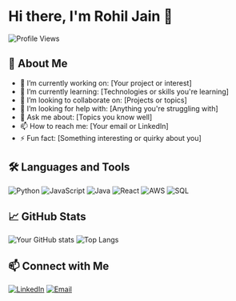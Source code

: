 # Hi there, I'm Rohil Jain 👋

![Profile Views](https://komarev.com/ghpvc/?username=your-github-username&color=blue)

## 💼 About Me

- 🔭 I’m currently working on: [Your project or interest]
- 🌱 I’m currently learning: [Technologies or skills you're learning]
- 👯 I’m looking to collaborate on: [Projects or topics]
- 🤔 I’m looking for help with: [Anything you're struggling with]
- 💬 Ask me about: [Topics you know well]
- 📫 How to reach me: [Your email or LinkedIn]
- ⚡ Fun fact: [Something interesting or quirky about you]

## 🛠️ Languages and Tools

![Python](https://img.shields.io/badge/-Python-3776AB?style=flat-square&logo=python&logoColor=white)
![JavaScript](https://img.shields.io/badge/-JavaScript-F7DF1E?style=flat-square&logo=javascript&logoColor=black)
![Java](https://img.shields.io/badge/-Java-007396?style=flat-square&logo=java&logoColor=white)
![React](https://img.shields.io/badge/-React-61DAFB?style=flat-square&logo=react&logoColor=black)
![AWS](https://img.shields.io/badge/-AWS-232F3E?style=flat-square&logo=amazon-aws&logoColor=white)
![SQL](https://img.shields.io/badge/-SQL-4479A1?style=flat-square&logo=postgresql&logoColor=white)

## 📈 GitHub Stats

![Your GitHub stats](https://github-readme-stats.vercel.app/api?username=your-github-username&show_icons=true&theme=radical)
![Top Langs](https://github-readme-stats.vercel.app/api/top-langs/?username=your-github-username&layout=compact&theme=radical)

## 📫 Connect with Me

[![LinkedIn](https://img.shields.io/badge/LinkedIn-blue?style=flat-square&logo=linkedin&logoColor=white)](https://www.linkedin.com/in/your-linkedin/)
[![Email](https://img.shields.io/badge/Email-D14836?style=flat-square&logo=gmail&logoColor=white)](mailto:your.email@example.com)

<!-- Replace `your-github-username` and links with your actual info -->

